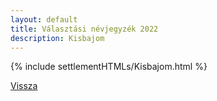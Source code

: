 ```yaml
---
layout: default
title: Választási névjegyzék 2022
description: Kisbajom
---
```


{% include settlementHTMLs/Kisbajom.html %}

[Vissza](./)